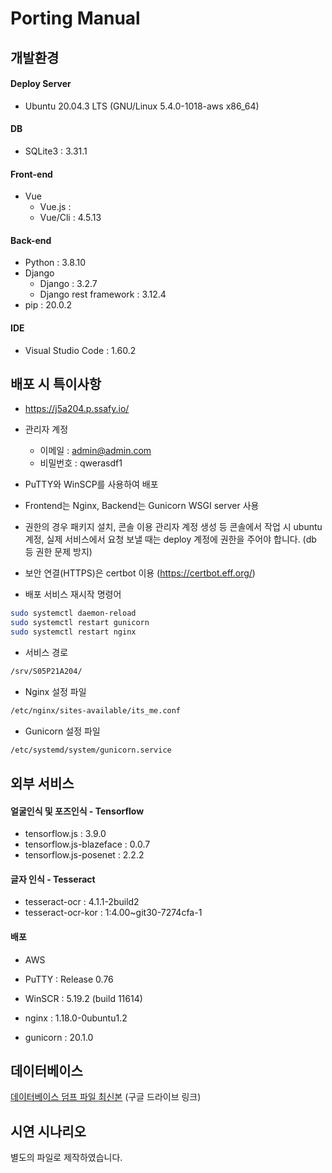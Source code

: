 # Porting Manual

## 개발환경

#### Deploy Server

- Ubuntu 20.04.3 LTS (GNU/Linux 5.4.0-1018-aws x86_64)

#### DB

- SQLite3 : 3.31.1

#### Front-end

- Vue
  - Vue.js :
  - Vue/Cli : 4.5.13

#### Back-end

- Python : 3.8.10
- Django
  - Django : 3.2.7
  - Django rest framework : 3.12.4
- pip : 20.0.2

#### IDE

- Visual Studio Code : 1.60.2



## 배포 시 특이사항

- https://j5a204.p.ssafy.io/
- 관리자 계정 
  - 이메일 : admin@admin.com
  - 비밀번호 : qwerasdf1
- PuTTY와 WinSCP를 사용하여 배포
- Frontend는 Nginx, Backend는 Gunicorn WSGI server 사용
- 권한의 경우 패키지 설치, 콘솔 이용 관리자 계정 생성 등 콘솔에서 작업 시 ubuntu 계정, 실제 서비스에서 요청 보낼 때는 deploy 계정에 권한을 주어야 합니다. (db 등 권한 문제 방지)
- 보안 연결(HTTPS)은 certbot 이용 (https://certbot.eff.org/)

- 배포 서비스 재시작 명령어

```bash
sudo systemctl daemon-reload
sudo systemctl restart gunicorn
sudo systemctl restart nginx
```

- 서비스 경로

```bash
/srv/S05P21A204/
```

- Nginx 설정 파일

```bash
/etc/nginx/sites-available/its_me.conf
```

- Gunicorn 설정 파일

```bash
/etc/systemd/system/gunicorn.service
```



## 외부 서비스

#### 얼굴인식 및 포즈인식 - Tensorflow

- tensorflow.js : 3.9.0
- tensorflow.js-blazeface : 0.0.7
- tensorflow.js-posenet : 2.2.2

#### 글자 인식 - Tesseract

- tesseract-ocr : 4.1.1-2build2
- tesseract-ocr-kor : 1:4.00~git30-7274cfa-1

#### 배포

- AWS
- PuTTY : Release 0.76
- WinSCR : 5.19.2 (build 11614)

- nginx : 1.18.0-0ubuntu1.2
- gunicorn : 20.1.0



## 데이터베이스

[데이터베이스 덤프 파일 최신본](https://drive.google.com/file/d/1RHVsK6C_jkm9Aem6dRgV6BzhaCSaetjb/view?usp=sharing) (구글 드라이브 링크)



## 시연 시나리오

별도의 파일로 제작하였습니다.

